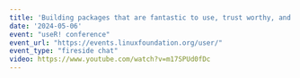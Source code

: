 ```yaml
---
title: 'Building packages that are fantastic to use, trust worthy, and easy to grow '
date: '2024-05-06'
event: "useR! conference"
event_url: "https://events.linuxfoundation.org/user/"
event_type: "fireside chat"
video: https://www.youtube.com/watch?v=m17SPUd0fDc
---
```

